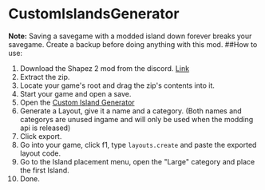 # CustomIslandsGenerator
**Note:** Saving a savegame with a modded island down forever breaks your savegame. Create a backup before doing anything with this mod.
##How to use:
  1. Download the Shapez 2 mod from the discord. [Link](https://example.com/)
  2. Extract the zip.
  3. Locate your game's root and drag the zip's contents into it.
  4. Start your game and open a save.
  5. Open the [Custom Island Generator](https://waffledevsalt.github.io/CustomIslandsGenerator/)
  6. Generate a Layout, give it a name and a category. (Both names and categorys are unused ingame and will only be used when the modding api is released)
  7. Click export.
  8. Go into your game, click f1, type `layouts.create` and paste the exported layout code.
  9. Go to the Island placement menu, open the "Large" category and place the first Island.
  10. Done.
